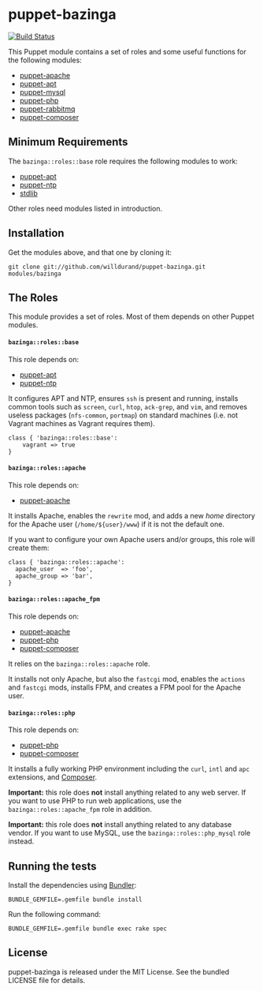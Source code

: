 puppet-bazinga
==============

[![Build Status](https://secure.travis-ci.org/willdurand/puppet-bazinga.png?branch=master)](https://travis-ci.org/willdurand/puppet-bazinga)

This Puppet module contains a set of roles and some useful functions for the
following modules:

* [puppet-apache](https://github.com/puppetlabs/puppetlabs-apache)
* [puppet-apt](https://github.com/puppetlabs/puppetlabs-apt)
* [puppet-mysql](https://github.com/puppetlabs/puppetlabs-mysql)
* [puppet-php](https://github.com/saz/puppet-php)
* [puppet-rabbitmq](https://github.com/puppetlabs/puppetlabs-rabbitmq)
* [puppet-composer](https://github.com/willdurand/puppet-composer)


Minimum Requirements
--------------------

The `bazinga::roles::base` role requires the following modules to work:

* [puppet-apt](https://github.com/puppetlabs/puppetlabs-apt)
* [puppet-ntp](https://github.com/saz/puppet-ntp)
* [stdlib](https://github.com/puppetlabs/puppetlabs-stdlib)

Other roles need modules listed in introduction.


Installation
------------

Get the modules above, and that one by cloning it:

    git clone git://github.com/willdurand/puppet-bazinga.git modules/bazinga


The Roles
---------

This module provides a set of roles. Most of them depends on other
Puppet modules.

#### `bazinga::roles::base`

This role depends on:

* [puppet-apt](https://github.com/puppetlabs/puppetlabs-apt)
* [puppet-ntp](https://github.com/saz/puppet-ntp)

It configures APT and NTP, ensures `ssh` is present and running, installs common
tools such as `screen`, `curl`, `htop`, `ack-grep`, and `vim`, and removes
useless packages (`nfs-common`, `portmap`) on standard machines (i.e. not
Vagrant machines as Vagrant requires them).

    class { 'bazinga::roles::base':
        vagrant => true
    }

#### `bazinga::roles::apache`

This role depends on:

* [puppet-apache](https://github.com/puppetlabs/puppetlabs-apache)

It installs Apache, enables the `rewrite` mod, and adds a new _home_ directory
for the Apache user (`/home/${user}/www`) if it is not the default one.

If you want to configure your own Apache users and/or groups, this role will
create them:

    class { 'bazinga::roles::apache':
      apache_user  => 'foo',
      apache_group => 'bar',
    }

#### `bazinga::roles::apache_fpm`

This role depends on:

* [puppet-apache](https://github.com/puppetlabs/puppetlabs-apache)
* [puppet-php](https://github.com/saz/puppet-php)
* [puppet-composer](https://github.com/willdurand/puppet-composer)

It relies on the `bazinga::roles::apache` role.

It installs not only Apache, but also the `fastcgi` mod, enables the `actions`
and `fastcgi` mods, installs FPM, and creates a FPM pool for the Apache user.

#### `bazinga::roles::php`

This role depends on:

* [puppet-php](https://github.com/saz/puppet-php)
* [puppet-composer](https://github.com/willdurand/puppet-composer)

It installs a fully working PHP environment including the `curl`, `intl` and
`apc` extensions, and [Composer](http://getcomposer.org).

**Important:** this role does **not** install anything related to any web
server. If you want to use PHP to run web applications, use the
`bazinga::roles::apache_fpm` role in addition.

**Important:** this role does **not** install anything related to any database
vendor. If you want to use MySQL, use the `bazinga::roles::php_mysql` role
instead.


Running the tests
-----------------

Install the dependencies using [Bundler](http://gembundler.com):

    BUNDLE_GEMFILE=.gemfile bundle install

Run the following command:

    BUNDLE_GEMFILE=.gemfile bundle exec rake spec


License
-------

puppet-bazinga is released under the MIT License. See the bundled LICENSE file
for details.
